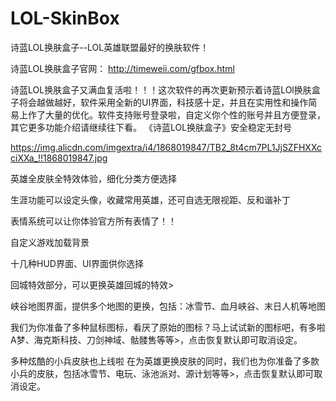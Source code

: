 # LOL-SkinBox
诗蓝LOL换肤盒子--LOL英雄联盟最好的换肤软件！

诗蓝LOL换肤盒子官网： http://timeweii.com/gfbox.html

诗蓝LOL换肤盒子又满血复活啦！！！这次软件的再次更新预示着诗蓝LOl换肤盒子将会越做越好，软件采用全新的UI界面，科技感十足，并且在实用性和操作简易上作了大量的优化。软件支持账号登录啦，自定义你个性的账号并且方便登录，其它更多功能介绍请继续往下看。
《诗蓝LOL换肤盒子》安全稳定无封号

https://img.alicdn.com/imgextra/i4/1868019847/TB2_8t4cm7PL1JjSZFHXXcciXXa_!!1868019847.jpg

英雄全皮肤全特效体验，细化分类方便选择

生涯功能可以设定头像，收藏常用英雄，还可自选无限视距、反和谐补丁

表情系统可以让你体验官方所有表情了！！

自定义游戏加载背景

十几种HUD界面、UI界面供你选择


回城特效部分，可以更换英雄回城的特效>

峡谷地图界面，提供多个地图的更换，包括：冰雪节、血月峡谷、末日人机等地图

我们为你准备了多种鼠标图标，看厌了原始的图标？马上试试新的图标吧，有多啦A梦、海克斯科技、刀剑神域、骷髅售等等>，点击恢复默认即可取消设定。

多种炫酷的小兵皮肤也上线啦
在为英雄更换皮肤的同时，我们也为你准备了多款小兵的皮肤，包括冰雪节、电玩、泳池派对、源计划等等>，点击恢复默认即可取消设定。
